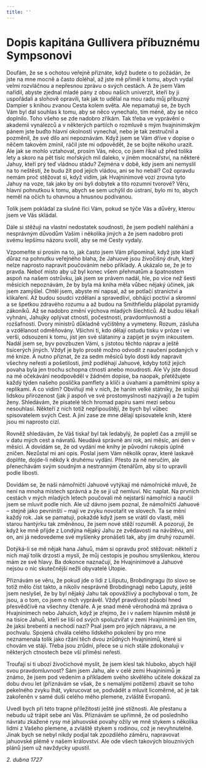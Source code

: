 ```yaml
---
title: ''
---
```


# Dopis kapitána Gullivera příbuznému Sympsonovi

Doufám, že se s ochotou veřejně přiznáte, když budete o to požádán, že jste na mne mocně a často doléhal, až jste mě přiměl k tomu, abych vydal velmi rozvláčnou a nepřesnou zprávu o svých cestách. A že jsem Vám nařídil, abyste zjednal mladé pány z obou našich univerzit, kteří by ji uspořádali a slohově opravili, tak jak to udělal na mou radu můj příbuzný Dampier s knihou zvanou Cesta kolem světa. Ale nepamatuji se, že bych Vám byl dal souhlas k tomu, aby se něco vynechalo, tím méně, aby se něco doplnilo. Toho všeho se zde nadobro zříkám. Tak třeba ve vyprávění o akademii vynálezců a v některých partiích o rozmluvě s mým hvajninimským pánem jste buďto hlavní okolnosti vynechal, nebo je tak zestručnil a pozměnil, že své dílo ani nepoznávám. Když jsem se Vám dříve v dopise o něčem takovém zmínil, ráčil jste mi odpovědět, že se bojíte někoho urazit. Ale jak se mohlo vztahovat, prosím Vás, něco, co jsem říkal už před tolika lety a skoro na pět tisíc mořských mil daleko, v jiném mocnářství, na některé Jahuy, kteří prý teď vládnou stádu? Zejména v době, kdy jsem ani nemyslil na to neštěstí, že budu žít pod jejich vládou, ani se ho nebál? Což opravdu nemám proč stěžovat si, když vidím, jak Hvajninimové vozí zrovna tyto Jahuy na voze, tak jako by oni byli dobytek a tito rozumní tvorové? Věru, hlavní pohnutkou k tomu, abych se sem uchýlil do ústraní, bylo mi to, abych neměl na očích tu ohavnou a hnusnou podívanou.

Tolik jsem pokládal za slušné říci Vám, pokud se týče Vás a důvěry, kterou jsem ve Vás skládal.

Dále si stěžuji na vlastní nedostatek soudnosti, že jsem podlehl naléhání a nesprávným důvodům Vašim i několika jiných a že jsem nadobro proti svému lepšímu názoru svolil, aby se mé Cesty vydaly.

Vzpomeňte si prosím na to, jak často jsem Vám připomínal, když jste kladl důraz na pohnutku veřejného blaha, že Jahuové jsou živočišný druh, který nelze naprosto napravit poučováním nebo příklady. A ukázalo se, že je to pravda. Neboť místo aby už byl konec všem přehmatům a špatnostem aspoň na našem ostrůvku, jak jsem se právem nadál, hle, po více než šesti měsících nepoznávám, že by byla má kniha měla vůbec nějaký účinek, jak jsem zamýšlel. Chtěl jsem, abyste mi napsal, až se potlačí stranictví a klikaření. Až budou soudci vzdělaní a spravedliví, obhájci poctiví a skromní a se špetkou zdravého rozumu a až budou na Smithfieldu plápolat pyramidy zákoníků. Až se nadobro změní výchova mladých šlechticů. Až budou lékaři vyhnáni, Jahujky oplývat ctností, počestností, pravdomluvností a rozšafností. Dvory ministrů důkladně vyčištěny a vymeteny. Rozum, zásluha a vzdělanost odměňovány. Všichni ti, kdo dělají ostudu tisku v próze i ve verši, odsouzeni k tomu, jíst jen své slátaniny a zapíjet je svým inkoustem. Nadál jsem se, byv povzbuzen Vámi, s jistotou těchto náprav a ještě tisícerých jiných. Vždyť je bylo prostě možno odvodit z naučení podaných v mé knize. A nutno přiznat, že za sedm měsíců bylo dosti kdy napravit všechny neřesti a pošetilosti, jimž podléhají Jahuové, kdyby totiž jejich povaha byla jen trochu schopna ctnosti anebo moudrosti. Ale Vy jste dosud na mé očekávání neodpověděl v žádném dopise, ba naopak, přetěžujete každý týden našeho poslíčka pamflety a klíči a úvahami a pamětními spisy a replikami. A co vidím? Obviňují mě v nich, že haním velké státníky, že snižuji lidskou přirozenost (jak ji aspoň ve své prostomyslnosti nazývají) a že tupím ženy. Shledávám, že pisatelé těch hromad papíru sami mezi sebou nesouhlasí. Někteří z nich totiž nepřipouštějí, že bych byl vůbec spisovatelem svých Cest. A jiní zase ze mne dělají spisovatele knih, které jsou mi naprosto cizí.

Rovněž shledávám, že Váš tiskař byl tak ledabylý, že popletl čas a zmýlil se v datu mých cest a návratů. Neudává správně ani rok, ani měsíc, ani den v měsíci. A dovídám se, že od vydání mé knihy je původní rukopis úplně zničen. Nezůstal mi ani opis. Poslal jsem Vám několik oprav, které laskavě doplňte, dojde-li někdy k druhému vydání. Přesto za ně neručím, ale přenechávám svým soudným a nestranným čtenářům, aby si to upravili podle libosti.

Dovídám se, že naši námořničtí Jahuové vytýkají mé námořnické mluvě, že není na mnoha místech správná a že se jí už nemluví. Nic naplat. Na prvních cestách v mých mladých letech poučovali mě nejstarší námořníci a naučil jsem se mluvit podle nich. Ale už dávno jsem poznal, že námořničtí Jahuové – stejně jako pevninští – mají ve zvyku novotařit ve slovech. Ta se mění každý rok. Jak se pamatuji, pokaždé když jsem se vrátil do vlasti, měli starou hantýrku tak změněnou, že jsem nové stěží rozuměl. A pozoruji, že když ke mně přijde z Londýna nějaký Jahu ze zvědavosti na návštěvu, ani on, ani já nedovedeme své myšlenky pronášeti tak, aby jim druhý rozuměl.

Dotýká-li se mě nějak hana Jahuů, mám si opravdu proč stěžovat: někteří z nich mají tolik drzosti a myslí, že můj cestopis je pouhou smyšlenkou, kterou mám ze své hlavy. Ba dokonce naznačují, že Hvajninimové a Jahuové nejsou o nic skutečnější nežli obyvatelé Utopie.

Přiznávám se věru, že pokud jde o lidi z Liliputu, Brobdingragu (to slovo se totiž mělo číst takto, a nikoliv nesprávně Brobdingnag) nebo Laputy, ještě jsem neslyšel, že by byl nějaký Jahu tak opovážlivý a pochyboval o tom, že jsou, a o tom, co jsem o nich vyprávěl. Vždyť pravdivost působí hned přesvědčivě na všechny čtenáře. A je snad méně věrohodná má zpráva o Hvajninimech nebo Jahuích, když je zřejmo, že i v našem hlavním městě je na tisíce Jahuů, kteří se liší od svých spoluzvířat v zemi Hvajninimů jen tím, že jaksi brebentí a nechodí nazí? Psal jsem pro jejich nápravu, a ne pochvalu. Spojená chvála celého lidského pokolení by pro mne neznamenala tolik jako ržání těch dvou zrůdných Hvajninimů, které si chovám ve stáji. Třeba jsou zrůdní, přece se u nich stále zdokonaluji v některých ctnostech beze vší příměsi neřesti.

Troufají si ti ubozí živočichové myslit, že jsem klesl tak hluboko, abych hájil svou pravdomluvnost? Sám jsem Jahu, ale v celé zemi Hvajninimů je známo, že jsem pod vedením a příkladem svého skvělého učitele dokázal za dobu dvou let (přiznávám se však, že s nemalými potížemi) zbavit se toho pekelného zvyku lhát, vykrucovat se, podvádět a mluvit licoměrné, ač je tak zakořeněn v samé duši celého mého plemene, zvláště Evropanů.

Uvedl bych při této trapné příležitosti ještě jiné stížnosti. Ale přestanu a nebudu už trápit sebe ani Vás. Přiznávám se upřímně, že od posledního návratu zkažené rysy mé jahuovské povahy ožily ve mně stykem s několika lidmi z Vašeho plemene, a zvláště stykem s rodinou, což je nevyhnutelné. Jinak bych se nebyl nikdy podjal tak zpozdilého záměru, napravovat jahuovské plémě v našem království. Ale ode všech takových blouznivých plánů jsem už navždycky upustil.

_2\. dubna 1727_
